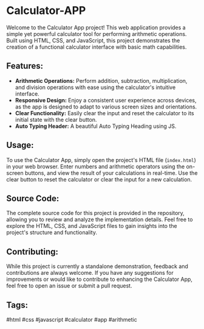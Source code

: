 # Calculator-APP

Welcome to the Calculator App project! This web application provides a simple yet powerful calculator tool for performing arithmetic operations. Built using HTML, CSS, and JavaScript, this project demonstrates the creation of a functional calculator interface with basic math capabilities.

## Features:

- **Arithmetic Operations:** Perform addition, subtraction, multiplication, and division operations with ease using the calculator's intuitive interface.
- **Responsive Design:** Enjoy a consistent user experience across devices, as the app is designed to adapt to various screen sizes and orientations.
- **Clear Functionality:** Easily clear the input and reset the calculator to its initial state with the clear button.
- **Auto Typing Header:** A beautiful Auto Typing Heading using JS.
  
## Usage:

To use the Calculator App, simply open the project's HTML file (`index.html`) in your web browser. Enter numbers and arithmetic operators using the on-screen buttons, and view the result of your calculations in real-time. Use the clear button to reset the calculator or clear the input for a new calculation.

## Source Code:

The complete source code for this project is provided in the repository, allowing you to review and analyze the implementation details. Feel free to explore the HTML, CSS, and JavaScript files to gain insights into the project's structure and functionality.

## Contributing:

While this project is currently a standalone demonstration, feedback and contributions are always welcome. If you have any suggestions for improvements or would like to contribute to enhancing the Calculator App, feel free to open an issue or submit a pull request.

## Tags:

#html #css #javascript #calculator #app #arithmetic
